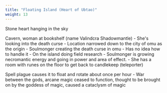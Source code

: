 ```yaml
---
title: "Floating Island (Heart of Ubtao)"
weight: 13
---
```


Stone heart hanging in the sky

Cavern, woman at bookshelf (name Valindcra Shadowmantle)
	- She's looking into the death curse
	- Location narrowed down to the city of omu as the origin
	- Soulmonger creating the death curse in omu
	- Has no idea how to handle it
	- On the island doing field research
	- Soulmonger is growing necromantic energy and going in power and area of effect.
	- She has a room with runes on the floor to get back to candlekeep (teleporter)

Spell plague causes it to float and rotate about once per hour
	- War between the gods, arcane magic ceased to function, thought to be brought on by the goddess of magic, caused a cataclysm of magic
